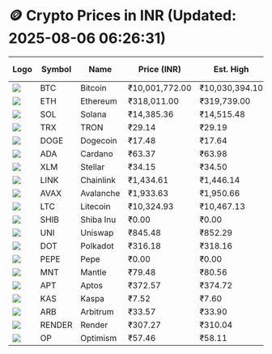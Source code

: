 # 🪙 Crypto Prices in INR (Updated: 2025-08-06 06:26:31)

| Logo | Symbol | Name       | Price (INR) | Est. High | Est. Low | Gross Profit | Fees | Net Profit | ROI % |
|------|--------|------------|-------------|-----------|----------|---------------|------|-------------|--------|
| ![](https://coin-images.coingecko.com/coins/images/1/large/bitcoin.png?1696501400) | BTC    | Bitcoin    | ₹10,001,772.00 | ₹10,030,394.10 | ₹9,973,149.90 | ₹573.98 | ₹200.00 | ₹373.98 | 0.37% |
| ![](https://coin-images.coingecko.com/coins/images/279/large/ethereum.png?1696501628) | ETH    | Ethereum   | ₹318,011.00 | ₹319,739.00 | ₹316,283.00 | ₹1,092.69 | ₹200.00 | ₹892.69 | 0.89% |
| ![](https://coin-images.coingecko.com/coins/images/4128/large/solana.png?1718769756) | SOL    | Solana     | ₹14,385.36 | ₹14,515.48 | ₹14,255.24 | ₹1,825.56 | ₹200.00 | ₹1,625.56 | 1.63% |
| ![](https://coin-images.coingecko.com/coins/images/1094/large/tron-logo.png?1696502193) | TRX    | TRON       | ₹29.14 | ₹29.19 | ₹29.09 | ₹371.31 | ₹200.00 | ₹171.31 | 0.17% |
| ![](https://coin-images.coingecko.com/coins/images/5/large/dogecoin.png?1696501409) | DOGE   | Dogecoin   | ₹17.48 | ₹17.64 | ₹17.32 | ₹1,905.86 | ₹200.00 | ₹1,705.86 | 1.71% |
| ![](https://coin-images.coingecko.com/coins/images/975/large/cardano.png?1696502090) | ADA    | Cardano    | ₹63.37 | ₹63.98 | ₹62.76 | ₹1,940.70 | ₹200.00 | ₹1,740.70 | 1.74% |
| ![](https://coin-images.coingecko.com/coins/images/100/large/fmpFRHHQ_400x400.jpg?1735231350) | XLM    | Stellar    | ₹34.15 | ₹34.50 | ₹33.80 | ₹2,076.98 | ₹200.00 | ₹1,876.98 | 1.88% |
| ![](https://coin-images.coingecko.com/coins/images/877/large/chainlink-new-logo.png?1696502009) | LINK   | Chainlink  | ₹1,434.61 | ₹1,446.14 | ₹1,423.07 | ₹1,621.14 | ₹200.00 | ₹1,421.14 | 1.42% |
| ![](https://coin-images.coingecko.com/coins/images/12559/large/Avalanche_Circle_RedWhite_Trans.png?1696512369) | AVAX   | Avalanche  | ₹1,933.63 | ₹1,950.66 | ₹1,916.60 | ₹1,777.53 | ₹200.00 | ₹1,577.53 | 1.58% |
| ![](https://coin-images.coingecko.com/coins/images/2/large/litecoin.png?1696501400) | LTC    | Litecoin   | ₹10,324.93 | ₹10,467.13 | ₹10,182.73 | ₹2,792.90 | ₹200.00 | ₹2,592.90 | 2.59% |
| ![](https://coin-images.coingecko.com/coins/images/11939/large/shiba.png?1696511800) | SHIB   | Shiba Inu  | ₹0.00 | ₹0.00 | ₹0.00 | ₹1,289.11 | ₹200.00 | ₹1,089.11 | 1.09% |
| ![](https://coin-images.coingecko.com/coins/images/12504/large/uniswap-logo.png?1720676669) | UNI    | Uniswap    | ₹845.48 | ₹852.29 | ₹838.67 | ₹1,624.36 | ₹200.00 | ₹1,424.36 | 1.42% |
| ![](https://coin-images.coingecko.com/coins/images/12171/large/polkadot.png?1696512008) | DOT    | Polkadot   | ₹316.18 | ₹318.16 | ₹314.20 | ₹1,261.30 | ₹200.00 | ₹1,061.30 | 1.06% |
| ![](https://coin-images.coingecko.com/coins/images/29850/large/pepe-token.jpeg?1696528776) | PEPE   | Pepe       | ₹0.00 | ₹0.00 | ₹0.00 | ₹2,013.12 | ₹200.00 | ₹1,813.12 | 1.81% |
| ![](https://coin-images.coingecko.com/coins/images/30980/large/Mantle-Logo-mark.png?1739213200) | MNT    | Mantle     | ₹79.48 | ₹80.56 | ₹78.40 | ₹2,747.34 | ₹200.00 | ₹2,547.34 | 2.55% |
| ![](https://coin-images.coingecko.com/coins/images/26455/large/aptos_round.png?1696525528) | APT    | Aptos      | ₹372.57 | ₹374.72 | ₹370.42 | ₹1,158.94 | ₹200.00 | ₹958.94 | 0.96% |
| ![](https://coin-images.coingecko.com/coins/images/25751/large/kaspa-icon-exchanges.png?1696524837) | KAS    | Kaspa      | ₹7.52 | ₹7.60 | ₹7.44 | ₹2,055.48 | ₹200.00 | ₹1,855.48 | 1.86% |
| ![](https://coin-images.coingecko.com/coins/images/16547/large/arb.jpg?1721358242) | ARB    | Arbitrum   | ₹33.57 | ₹33.90 | ₹33.24 | ₹1,985.56 | ₹200.00 | ₹1,785.56 | 1.79% |
| ![](https://coin-images.coingecko.com/coins/images/11636/large/rndr.png?1696511529) | RENDER | Render     | ₹307.27 | ₹310.04 | ₹304.50 | ₹1,820.70 | ₹200.00 | ₹1,620.70 | 1.62% |
| ![](https://coin-images.coingecko.com/coins/images/25244/large/Optimism.png?1696524385) | OP     | Optimism   | ₹57.46 | ₹58.11 | ₹56.81 | ₹2,270.53 | ₹200.00 | ₹2,070.53 | 2.07% |

